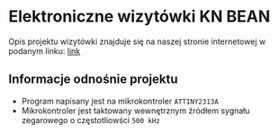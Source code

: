 # Elektroniczne wizytówki KN BEAN
Opis projektu wizytówki znajduje się na naszej stronie internetowej w podanym linku: [link](http://bean.pwr.edu.pl/projekty/elektroniczne-wizytowki/)
## Informacje odnośnie projektu
* Program napisany jest na mikrokontroler `ATTINY2313A`
* Mikrokontroler jest taktowany wewnętrznym źródłem sygnału zegarowego o częstotliowści `500 kHz`